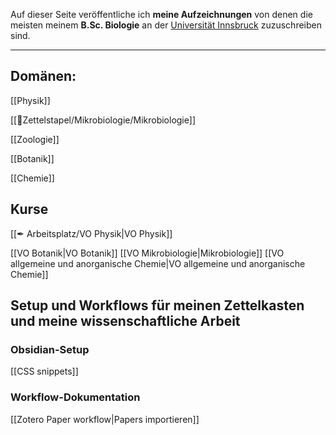 Auf dieser Seite veröffentliche ich **meine Aufzeichnungen** von denen die meisten meinem **B.Sc. Biologie** an der [Universität Innsbruck](https://www.uibk.ac.at) zuzuschreiben sind.

---

## Domänen:

[[Physik]]

[[📂Zettelstapel/Mikrobiologie/Mikrobiologie]]

[[Zoologie]]

[[Botanik]]

[[Chemie]]

## Kurse

[[✒ Arbeitsplatz/VO Physik|VO Physik]]

[[VO Botanik|VO Botanik]]
[[VO Mikrobiologie|Mikrobiologie]]
[[VO allgemeine und anorganische Chemie|VO allgemeine und anorganische Chemie]]

## Setup und Workflows für meinen Zettelkasten und meine wissenschaftliche Arbeit

### Obsidian-Setup

[[CSS snippets]]

### Workflow-Dokumentation

[[Zotero Paper workflow|Papers importieren]]